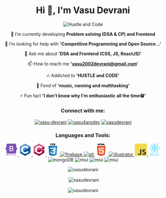 <div align= "center">
<h1 align="center">Hi 👋, I'm Vasu Devrani</h1>
<img src="https://readme-typing-svg.herokuapp.com?background=FFFFFF00&lines=Hustle+%26+Code+-+An+enthusistic+learner" alt="Hustle and Code"/>
<!-- <p align="left"> <a href="https://github.com/ryo-ma/github-profile-trophy"><img src="https://github-profile-trophy.vercel.app/?username=vasudevrani" alt="vasudevrani" /></a> </p> -->

 🌱 I’m currently developing **Problem solving (DSA & CP) and Frontend**
 
 🤝 I’m looking for help with **'Competitive Programming and Open Source...'**

 💬 Ask me about **'DSA and Frontend (CSS, JS, ReactJS)'**

 📫 How to reach me **'vasu2002devrani@gmail.com'**

 🔥 Addicted to **'HUSTLE and CODE'** 

 🙂 Fond of **'music, running and multitasking'**

 ⚡ Fun fact **'I don't know why I'm enthusiastic all the time😁'**

<h3 >Connect with me:</h3>
<p >
<a href="https://linkedin.com/in/vasu-devrani" target="blank"><img align="center" src="https://raw.githubusercontent.com/rahuldkjain/github-profile-readme-generator/master/src/images/icons/Social/linked-in-alt.svg" alt="vasu-devrani" height="30" width="40" /></a>
<a href="https://www.hackerrank.com/vasu4arodev" target="blank"><img align="center" src="https://raw.githubusercontent.com/rahuldkjain/github-profile-readme-generator/master/src/images/icons/Social/hackerrank.svg" alt="vasu4arodev" height="30" width="40" /></a>
<a href="https://www.leetcode.com/vasudevrani" target="blank"><img align="center" src="https://raw.githubusercontent.com/rahuldkjain/github-profile-readme-generator/master/src/images/icons/Social/leet-code.svg" alt="vasudevrani" height="30" width="40" /></a>
</p>

<h3 >Languages and Tools:</h3>
<p > <a href="https://getbootstrap.com" target="_blank" rel="noreferrer"> <img src="https://raw.githubusercontent.com/devicons/devicon/master/icons/bootstrap/bootstrap-plain-wordmark.svg" alt="bootstrap" width="40" height="40"/> </a> <a href="https://www.cprogramming.com/" target="_blank" rel="noreferrer"> <img src="https://raw.githubusercontent.com/devicons/devicon/master/icons/c/c-original.svg" alt="c" width="40" height="40"/> </a> <a href="https://www.w3schools.com/cpp/" target="_blank" rel="noreferrer"> <img src="https://raw.githubusercontent.com/devicons/devicon/master/icons/cplusplus/cplusplus-original.svg" alt="cplusplus" width="40" height="40"/> </a> <a href="https://www.w3schools.com/css/" target="_blank" rel="noreferrer"> <img src="https://raw.githubusercontent.com/devicons/devicon/master/icons/css3/css3-original-wordmark.svg" alt="css3" width="40" height="40"/> </a> <a href="https://firebase.google.com/" target="_blank" rel="noreferrer"> <img src="https://www.vectorlogo.zone/logos/firebase/firebase-icon.svg" alt="firebase" width="40" height="40"/> </a> <a href="https://git-scm.com/" target="_blank" rel="noreferrer"> <img src="https://www.vectorlogo.zone/logos/git-scm/git-scm-icon.svg" alt="git" width="40" height="40"/> </a> <a href="https://www.w3.org/html/" target="_blank" rel="noreferrer"> <img src="https://raw.githubusercontent.com/devicons/devicon/master/icons/html5/html5-original-wordmark.svg" alt="html5" width="40" height="40"/> </a> <a href="https://www.adobe.com/in/products/illustrator.html" target="_blank" rel="noreferrer"> <img src="https://www.vectorlogo.zone/logos/adobe_illustrator/adobe_illustrator-icon.svg" alt="illustrator" width="40" height="40"/> </a> <a href="https://developer.mozilla.org/en-US/docs/Web/JavaScript" target="_blank" rel="noreferrer"> <img src="https://raw.githubusercontent.com/devicons/devicon/master/icons/javascript/javascript-original.svg" alt="javascript" width="40" height="40"/> </a> <a href="https://reactjs.org/" target="_blank" rel="noreferrer"> <img src="https://raw.githubusercontent.com/devicons/devicon/master/icons/react/react-original-wordmark.svg" alt="react" width="40" height="40"/></a><a src="https://www.python.org/"><img src="https://upload.wikimedia.org/wikipedia/commons/thumb/c/c3/Python-logo-notext.svg/182px-Python-logo-notext.svg.png" alt="mongoDB" width="40" height="40"/> </a> <a src="https://mui.com/"><img src="https://cdn.worldvectorlogo.com/logos/material-ui.svg" alt="miui" width="40" height="40"/> </a><a src="https://nodejs.org/en/"><img src="https://w7.pngwing.com/pngs/777/698/png-transparent-node-js-javascript-software-developer-npm-github-angle-text-logo-thumbnail.png" alt="miui" width="40" height="40"/> </a><a src="https://www.mongodb.com/"><img src="https://w7.pngwing.com/pngs/216/509/png-transparent-mongodb-node-js-npm-open-source-model-angularjs-leaf-leaf-logo-grass-thumbnail.png" alt="miui" width="40" height="40"/> </a>

<p><img src="https://github-readme-stats.vercel.app/api/top-langs?username=vasudevrani&show_icons=true&locale=en&layout=compact" alt="vasudevrani" /></p>

<p>&nbsp;<img align="center" src="https://github-readme-stats.vercel.app/api?username=vasudevrani&show_icons=true&locale=en" alt="vasudevrani" /></p>

<p><img align="center" src="https://github-readme-streak-stats.herokuapp.com/?user=vasudevrani&" alt="vasudevrani" /></p>
 </div>
